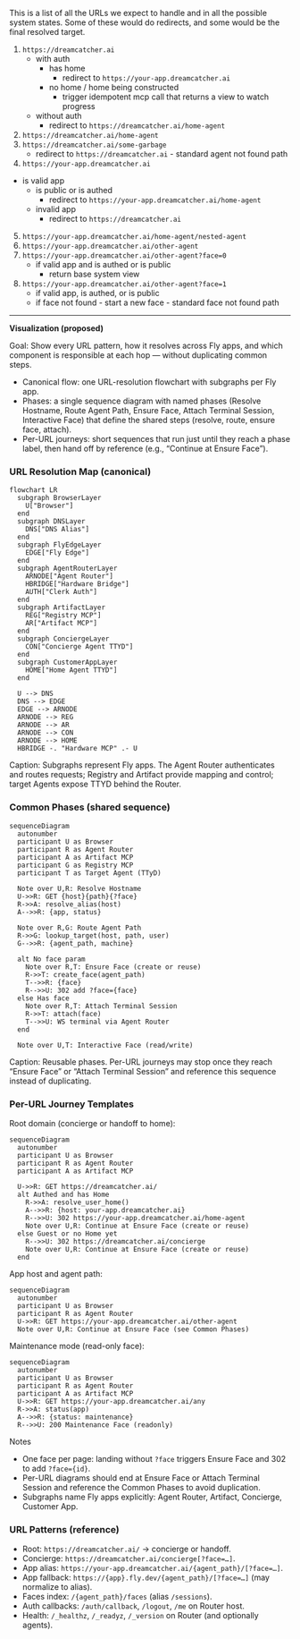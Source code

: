 This is a list of all the URLs we expect to handle and in all the possible system states. Some of
these would do redirects, and some would be the final resolved target.

1. `https://dreamcatcher.ai`
   - with auth
     - has home
       - redirect to `https://your-app.dreamcatcher.ai`
     - no home / home being constructed
       - trigger idempotent mcp call that returns a view to watch progress
   - without auth
     - redirect to `https://dreamcatcher.ai/home-agent`
2. `https://dreamcatcher.ai/home-agent`
3. `https://dreamcatcher.ai/some-garbage`
   - redirect to `https://dreamcatcher.ai` - standard agent not found path
4. `https://your-app.dreamcatcher.ai`

- is valid app
  - is public or is authed
    - redirect to `https://your-app.dreamcatcher.ai/home-agent`
  - invalid app
    - redirect to `https://dreamcatcher.ai`

5. `https://your-app.dreamcatcher.ai/home-agent/nested-agent`
6. `https://your-app.dreamcatcher.ai/other-agent`
7. `https://your-app.dreamcatcher.ai/other-agent?face=0`
   - if valid app and is authed or is public
     - return base system view
8. `https://your-app.dreamcatcher.ai/other-agent?face=1`
   - if valid app, is authed, or is public
   - if face not found - start a new face - standard face not found path

---

**Visualization (proposed)**

Goal: Show every URL pattern, how it resolves across Fly apps, and which component is responsible at
each hop — without duplicating common steps.

- Canonical flow: one URL-resolution flowchart with subgraphs per Fly app.
- Phases: a single sequence diagram with named phases (Resolve Hostname, Route Agent Path, Ensure
  Face, Attach Terminal Session, Interactive Face) that define the shared steps (resolve, route,
  ensure face, attach).
- Per-URL journeys: short sequences that run just until they reach a phase label, then hand off by
  reference (e.g., “Continue at Ensure Face”).

### URL Resolution Map (canonical)

```mermaid
flowchart LR
  subgraph BrowserLayer
    U["Browser"]
  end
  subgraph DNSLayer
    DNS["DNS Alias"]
  end
  subgraph FlyEdgeLayer
    EDGE["Fly Edge"]
  end
  subgraph AgentRouterLayer
    ARNODE["Agent Router"]
    HBRIDGE["Hardware Bridge"]
    AUTH["Clerk Auth"]
  end
  subgraph ArtifactLayer
    REG["Registry MCP"]
    AR["Artifact MCP"]
  end
  subgraph ConciergeLayer
    CON["Concierge Agent TTYD"]
  end
  subgraph CustomerAppLayer
    HOME["Home Agent TTYD"]
  end

  U --> DNS
  DNS --> EDGE
  EDGE --> ARNODE
  ARNODE --> REG
  ARNODE --> AR
  ARNODE --> CON
  ARNODE --> HOME
  HBRIDGE -. "Hardware MCP" .- U
```

Caption: Subgraphs represent Fly apps. The Agent Router authenticates and routes requests; Registry
and Artifact provide mapping and control; target Agents expose TTYD behind the Router.

### Common Phases (shared sequence)

```mermaid
sequenceDiagram
  autonumber
  participant U as Browser
  participant R as Agent Router
  participant A as Artifact MCP
  participant G as Registry MCP
  participant T as Target Agent (TTyD)

  Note over U,R: Resolve Hostname
  U->>R: GET {host}{path}{?face}
  R->>A: resolve_alias(host)
  A-->>R: {app, status}

  Note over R,G: Route Agent Path
  R->>G: lookup_target(host, path, user)
  G-->>R: {agent_path, machine}

  alt No face param
    Note over R,T: Ensure Face (create or reuse)
    R->>T: create_face(agent_path)
    T-->>R: {face}
    R-->>U: 302 add ?face={face}
  else Has face
    Note over R,T: Attach Terminal Session
    R->>T: attach(face)
    T-->>U: WS terminal via Agent Router
  end

  Note over U,T: Interactive Face (read/write)
```

Caption: Reusable phases. Per-URL journeys may stop once they reach “Ensure Face” or “Attach
Terminal Session” and reference this sequence instead of duplicating.

### Per-URL Journey Templates

Root domain (concierge or handoff to home):

```mermaid
sequenceDiagram
  autonumber
  participant U as Browser
  participant R as Agent Router
  participant A as Artifact MCP

  U->>R: GET https://dreamcatcher.ai/
  alt Authed and has Home
    R->>A: resolve_user_home()
    A-->>R: {host: your-app.dreamcatcher.ai}
    R-->>U: 302 https://your-app.dreamcatcher.ai/home-agent
    Note over U,R: Continue at Ensure Face (create or reuse)
  else Guest or no Home yet
    R-->>U: 302 https://dreamcatcher.ai/concierge
    Note over U,R: Continue at Ensure Face (create or reuse)
  end
```

App host and agent path:

```mermaid
sequenceDiagram
  autonumber
  participant U as Browser
  participant R as Agent Router
  U->>R: GET https://your-app.dreamcatcher.ai/other-agent
  Note over U,R: Continue at Ensure Face (see Common Phases)
```

Maintenance mode (read-only face):

```mermaid
sequenceDiagram
  autonumber
  participant U as Browser
  participant R as Agent Router
  participant A as Artifact MCP
  U->>R: GET https://your-app.dreamcatcher.ai/any
  R->>A: status(app)
  A-->>R: {status: maintenance}
  R-->>U: 200 Maintenance Face (readonly)
```

Notes

- One face per page: landing without `?face` triggers Ensure Face and 302 to add `?face={id}`.
- Per-URL diagrams should end at Ensure Face or Attach Terminal Session and reference the Common
  Phases to avoid duplication.
- Subgraphs name Fly apps explicitly: Agent Router, Artifact, Concierge, Customer App.

### URL Patterns (reference)

- Root: `https://dreamcatcher.ai/` → concierge or handoff.
- Concierge: `https://dreamcatcher.ai/concierge[?face=…]`.
- App alias: `https://your-app.dreamcatcher.ai/{agent_path}/[?face=…]`.
- App fallback: `https://{app}.fly.dev/{agent_path}/[?face=…]` (may normalize to alias).
- Faces index: `/{agent_path}/faces` (alias `/sessions`).
- Auth callbacks: `/auth/callback`, `/logout`, `/me` on Router host.
- Health: `/_healthz`, `/_readyz`, `/_version` on Router (and optionally agents).
